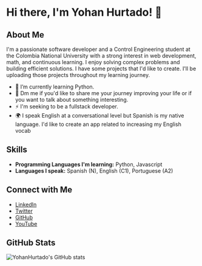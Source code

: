 # Hi there, I'm Yohan Hurtado! 👋

## About Me
I'm a passionate software developer and a Control Engineering student at the Colombia National University with a strong interest in web development, math, and continuous learning. I enjoy solving complex problems and building efficient solutions. I have some projects that I'd like to create. I'll be uploading those projects throughout my learning journey.

- 🌱 I’m currently learning Python.
- 💬 Dm me if you'd like to share me your journey improving your life or if you want to talk about something interesting.
- ⚡ I'm seeking to be a fullstack developer. 
- 🌍 I speak English at a conversational level but Spanish is my native language. I'd like to create an app related to increasing my English vocab


## Skills
- **Programming Languages I'm learning:** Python, Javascript 
- **Languages I speak:** Spanish (N), English (C1), Portuguese (A2) 

## Connect with Me
- [LinkedIn](https://www.linkedin.com/in/YohanHurtado/)
- [Twitter](https://twitter.com/YohanHurtado)
- [GitHub](https://github.com/YohanHurtado)
- [YouTube](https://www.youtube.com/@Hurtadoyohan)

## GitHub Stats
![YohanHurtado's GitHub stats](https://github-readme-stats.vercel.app/api?username=YohanHurtado&show_icons=true&theme=radical)

